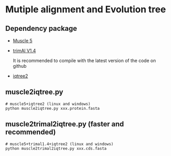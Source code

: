 # Mutiple alignment and Evolution tree
## Dependency package
* [Muscle 5](https://www.drive5.com/muscle5/)
* [trimAl V1.4](https://github.com/inab/trimal)

  It is recommended to compile with the latest version of the code on github
* [iqtree2](https://github.com/iqtree/iqtree2)
## muscle2iqtree.py
```
# muscle5+iqtree2 (linux and windows)
python muscle2iqtree.py xxx.protein.fasta
```
## muscle2trimal2iqtree.py (faster and recommended)
```
# muscle5+trimal1.4+iqtree2 (linux and windows)
python muscle2trimal2iqtree.py xxx.cds.fasta
```
